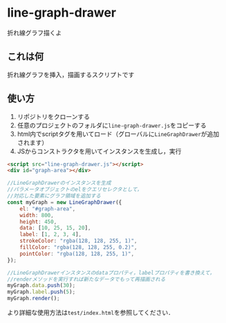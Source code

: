 # line-graph-drawer
折れ線グラフ描くよ

## これは何
折れ線グラフを挿入，描画するスクリプトです

## 使い方
1. リポジトリをクローンする
1. 任意のプロジェクトのフォルダに`line-graph-drawer.js`をコピーする
1. html内でscriptタグを用いてロード（グローバルに`LineGraphDrawer`が追加されます）
1. JSからコンストラクタを用いてインスタンスを生成し，実行

```html
<script src="line-graph-drawer.js"></script>
<div id="graph-area"></div>
```


```js
//LineGraphDrawerのインスタンスを生成
//パラメータオブジェクトのelをクエリセレクタとして，
//対応した要素にグラフ領域を追加する
const myGraph = new LineGraphDrawer({
    el: "#graph-area",
    width: 800,
    height: 450,
    data: [10, 25, 15, 20],
    label: [1, 2, 3, 4],
    strokeColor: "rgba(128, 128, 255, 1)",
    fillColor: "rgba(128, 128, 255, 0.2)",
    pointColor: "rgba(128, 128, 255, 1)",
});

//LineGraphDrawerインスタンスのdataプロパティ，labelプロパティを書き換えて，
//renderメソッドを実行すれば新たなデータでもって再描画される
myGraph.data.push(30);
myGraph.label.push(5);
myGraph.render();
```

より詳細な使用方法は`test/index.html`を参照してください．